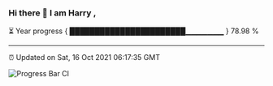 ### Hi there 👋 I am Harry , 

⏳ Year progress { ███████████████████████▁▁▁▁▁▁▁ } 78.98 %

---

⏰ Updated on Sat, 16 Oct 2021 06:17:35 GMT

![Progress Bar CI](https://github.com/duykhang68/duykhang68/workflows/Progress%20Bar%20CI/badge.svg)

